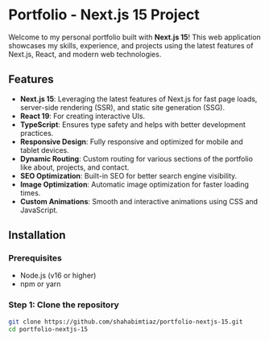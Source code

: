 # Portfolio - Next.js 15 Project

Welcome to my personal portfolio built with **Next.js 15**! This web application showcases my skills, experience, and projects using the latest features of Next.js, React, and modern web technologies.

## Features

- **Next.js 15**: Leveraging the latest features of Next.js for fast page loads, server-side rendering (SSR), and static site generation (SSG).
- **React 19**: For creating interactive UIs.
- **TypeScript**: Ensures type safety and helps with better development practices.
- **Responsive Design**: Fully responsive and optimized for mobile and tablet devices.
- **Dynamic Routing**: Custom routing for various sections of the portfolio like about, projects, and contact.
- **SEO Optimization**: Built-in SEO for better search engine visibility.
- **Image Optimization**: Automatic image optimization for faster loading times.
- **Custom Animations**: Smooth and interactive animations using CSS and JavaScript.

## Installation

### Prerequisites

- Node.js (v16 or higher)
- npm or yarn

### Step 1: Clone the repository

```bash
git clone https://github.com/shahabimtiaz/portfolio-nextjs-15.git
cd portfolio-nextjs-15
```
